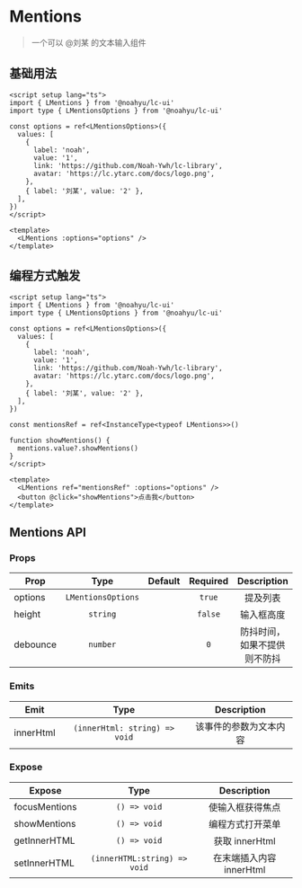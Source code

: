 # Mentions

> 一个可以 @刘某 的文本输入组件

## 基础用法

```vue
<script setup lang="ts">
import { LMentions } from '@noahyu/lc-ui'
import type { LMentionsOptions } from '@noahyu/lc-ui'

const options = ref<LMentionsOptions>({
  values: [
    {
      label: 'noah',
      value: '1',
      link: 'https://github.com/Noah-Ywh/lc-library',
      avatar: 'https://lc.ytarc.com/docs/logo.png',
    },
    { label: '刘某', value: '2' },
  ],
})
</script>

<template>
  <LMentions :options="options" />
</template>
```

## 编程方式触发

```vue
<script setup lang="ts">
import { LMentions } from '@noahyu/lc-ui'
import type { LMentionsOptions } from '@noahyu/lc-ui'

const options = ref<LMentionsOptions>({
  values: [
    {
      label: 'noah',
      value: '1',
      link: 'https://github.com/Noah-Ywh/lc-library',
      avatar: 'https://lc.ytarc.com/docs/logo.png',
    },
    { label: '刘某', value: '2' },
  ],
})

const mentionsRef = ref<InstanceType<typeof LMentions>>()

function showMentions() {
  mentions.value?.showMentions()
}
</script>

<template>
  <LMentions ref="mentionsRef" :options="options" />
  <button @click="showMentions">点击我</button>
</template>
```

## Mentions API

### Props

| Prop     |        Type        | Default | Required |         Description          |
| -------- | :----------------: | :-----: | :------: | :--------------------------: |
| options  | `LMentionsOptions` |         |  `true`  |           提及列表           |
| height   |      `string`      |         | `false`  |          输入框高度          |
| debounce |      `number`      |         |   `0`    | 防抖时间，如果不提供则不防抖 |

### Emits

| Emit      |             Type              |      Description       |
| --------- | :---------------------------: | :--------------------: |
| innerHtml | `(innerHtml: string) => void` | 该事件的参数为文本内容 |

### Expose

| Expose        |             Type             |       Description        |
| ------------- | :--------------------------: | :----------------------: |
| focusMentions |         `() => void`         |     使输入框获得焦点     |
| showMentions  |         `() => void`         |     编程方式打开菜单     |
| getInnerHTML  |         `() => void`         |      获取 innerHtml      |
| setInnerHTML  | `(innerHTML:string) => void` | 在末端插入内容 innerHtml |

